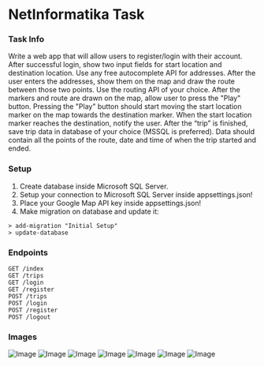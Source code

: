 ﻿# NetInformatika Task

### Task Info
Write a web app that will allow users to register/login with their account.
After successful login, show two input fields for start location and destination location. Use any free
autocomplete API for addresses.
After the user enters the addresses, show them on the map and draw the route between those two
points. Use the routing API of your choice.
After the markers and route are drawn on the map, allow user to press the "Play" button. Pressing
the "Play" button should start moving the start location marker on the map towards the destination
marker.
When the start location marker reaches the destination, notify the user.
After the “trip” is finished, save trip data in database of your choice (MSSQL is preferred). Data
should contain all the points of the route, date and time of when the trip started and ended.

### Setup
1) Create database inside Microsoft SQL Server.
2) Setup your connection to Microsoft SQL Server inside appsettings.json!
3) Place your Google Map API key inside appsettings.json!
4) Make migration on database and update it:
```
> add-migration "Initial Setup"
> update-database
```

### Endpoints
```
GET /index
GET /trips
GET /login
GET /register
POST /trips
POST /login
POST /register
POST /logout
```

### Images
![Image](https://i.ibb.co/82hbpG7/Login.png)
![Image](https://i.ibb.co/QYC7hGr/Register.png)
![Image](https://i.ibb.co/NLYrs2f/Main.png)
![Image](https://i.ibb.co/nPC6Zck/Main2.png)
![Image](https://i.ibb.co/zZgj8Dq/Main3.png)
![Image](https://i.ibb.co/z5mwnS5/Reached.png)
![Image](https://i.ibb.co/hybwxsH/Trips.png)